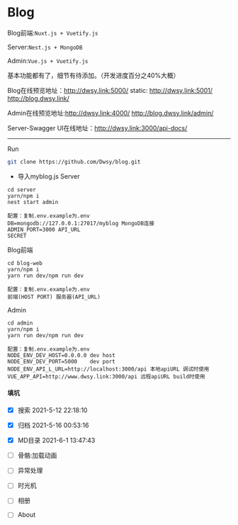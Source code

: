 # Blog	


Blog前端:`Nuxt.js + Vuetify.js`

Server:`Nest.js + MongoDB`

Admin:`Vue.js + Vuetify.js`

 基本功能都有了，细节有待添加。（开发进度百分之40%大概）

Blog在线预览地址：http://dwsy.link:5000/  static: http://dwsy.link:5001/ http://blog.dwsy.link/

Admin在线预览地址:http://dwsy.link:4000/ http://blog.dwsy.link/admin/

Server-Swagger UI在线地址：http://dwsy.link:3000/api-docs/

---
Run


```bash
git clone https://github.com/Dwsy/blog.git
```

* 导入myblog.js
Server
```shell
cd server
yarn/npm i
nest start admin
```
```
配置：复制.env.example为.env
DB=mongodb://127.0.0.1:27017/myblog MongoDB连接
ADMIN_PORT=3000 API_URL
SECRET
```
Blog前端
```shell
cd blog-web
yarn/npm i
yarn run dev/npm run dev
```
```
配置：复制.env.example为.env
前端(HOST PORT) 服务器(API_URL)
```
Admin
```shell
cd admin
yarn/npm i
yarn run dev/npm run dev
```
```
配置：复制.env.example为.env
NODE_ENV_DEV_HOST=0.0.0.0 dev host
NODE_ENV_DEV_PORT=5000    dev port
NODE_ENV_API_L_URL=http://localhost:3000/api 本地apiURL 调试时使用
VUE_APP_API=http://www.dwsy.link:3000/api 远程apiURL build时使用

```
#### 填坑
- [x] 搜索   2021-5-12 22:18:10
- [x] 归档   2021-5-16 00:53:16
- [x] MD目录 2021-6-1 13:47:43
- [ ] 骨骼:加载动画
- [ ] 异常处理
- [ ] 时光机
- [ ] 相册
- [ ] About

